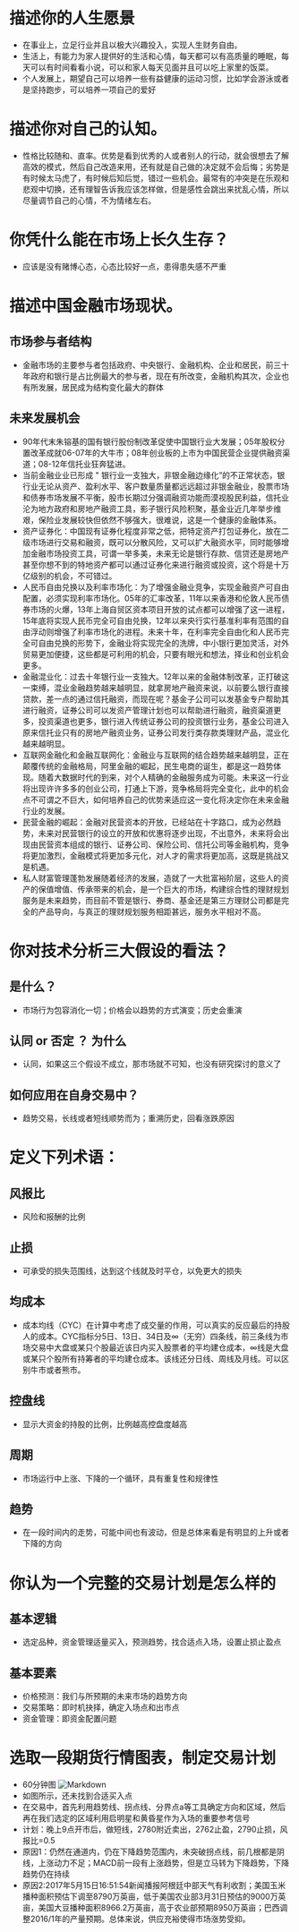 # 描述你的人生愿景
- 在事业上，立足行业并且以极大兴趣投入，实现人生财务自由。
- 生活上，有能力为家人提供好的生活和心情，每天都可以有高质量的睡眠，每天可以有时间看看小说，可以和家人每天见面并且可以吃上家里的饭菜。
- 个人发展上，期望自己可以培养一些有益健康的运动习惯，比如学会游泳或者是坚持跑步，可以培养一项自己的爱好
# 描述你对自己的认知。
- 性格比较随和、直率。优势是看到优秀的人或者别人的行动，就会很想去了解高效的模式，然后自己改造来用，还有就是自己做的决定就不会后悔；劣势是有时候太马虎了，有时候后知后觉，错过一些机会。最常有的冲突是在乐观和悲观中切换，还有理智告诉我应该怎样做，但是感性会跳出来扰乱心情，所以尽量调节自己的心情，不为情绪左右。
# 你凭什么能在市场上长久生存？
- 应该是没有赌博心态，心态比较好一点，患得患失感不严重
# 描述中国金融市场现状。
## 市场参与者结构
- 金融市场的主要参与者包括政府、中央银行、金融机构、企业和居民，前三十年政府和银行是占比例最大的参与者，现在有所改变，金融机构其次，企业也有所发展，居民成为结构变化最大的群体
## 未来发展机会
- 90年代末朱镕基的国有银行股份制改革促使中国银行业大发展；05年股权分置改革成就06-07年的大牛市；08年创业板的上市为中国民营企业提供融资渠道；08-12年信托业狂奔猛进。
- 当前金融业业已形成 " 银行业一支独大，非银金融边缘化”的不正常状态，银行业无论从资产、盈利水平、客户数量质量都远远超过非银金融业，股票市场和债券市场发展不平衡，股市长期过分强调融资功能而漠视股民利益，信托业沦为地方政府和房地产融资工具，影子银行风险积聚，基金业近几年举步维艰，保险业发展较快但依然不够强大，很难说，这是一个健康的金融体系。
- 资产证券化：中国现有证券化程度非常之低，把特定资产打包证券化，放在二级市场进行交易和融资，既可以分散风险，又可以扩大融资水平，同时能够增加金融市场投资工具，可谓一举多美，未来无论是银行存款、信贷还是房地产甚至你想不到的特地资产都可以通过证券化来进行融资或投资，这个将是十万亿级别的机会，不可错过。
- 人民币自由兑换以及利率市场化：为了增强金融业竞争，实现金融资产可自由配置，必须实现利率市场化。05年的汇率改革，11年以来香港和伦敦人民币债券市场的火爆，13年上海自贸区资本项目开放的试点都可以增强了这一进程，15年底将实现人民币完全可自由兑换，12年以来央行实行基准利率有范围的自由浮动则增强了利率市场化的进程。未来十年，在利率完全自由化和人民币完全可自由兑换的形势下，金融业将实现完全的洗牌，中小银行更加灵活，对外贸易更加便捷，这些都是可利用的机会，只要有眼光和想法，择业和创业机会更多。
- 金融混业化：过去十年银行业一支独大。12年以来的金融体制改革，正打破这一束缚，混业金融趋势越来越明显，就拿房地产融资来说，以前要么银行直接贷款，差一点的通过信托融资，而现在呢？基金子公司可以发基金专户帮助其进行融资，证券公司可以发资产管理计划也可以帮助进行融资，融资渠道更多，投资渠道也更多，银行进入传统证券公司的投资银行业务，基金公司进入原来信托业只有的房地产融资业务，证券公司发行类存款类理财产品，混业化越来越明显。
- 互联网金融化和金融互联网化：金融业与互联网的结合趋势越来越明显，正在颠覆传统的金融格局，阿里金融的崛起，民生电商的诞生，都是这一趋势体现。随着大数据时代的到来，对个人精确的金融服务成为可能。未来这一行业将出现许许多多的创业公司，打通上下游，竞争格局将完全变化，此中的机会点不可谓之不巨大，如何培养自己的优势来适应这一变化将决定你在未来金融行业的发展。
- 民营金融的崛起：金融对民营资本的开放，已经站在十字路口，成为必然趋势，未来对民营银行的设立的开放和优惠将逐步出现，不出意外，未来将会出现由民营资本组成的银行、证券公司、保险公司、信托公司等金融机构，竞争将更加激烈，金融模式将更加多元化，对人才的需求将更加高，这既是挑战又是机遇。
- 私人财富管理蓬勃发展随着经济的发展，造就了一大批富裕阶层，这些人的资产的保值增值、传承带来的机会，是一个巨大的市场，构建综合性的理财规划服务是未来趋势，而目前不管是银行、券商、基金还是第三方理财公司都是完全的产品导向，与真正的理财规划服务相距甚远，服务水平相对不高。
# 你对技术分析三大假设的看法？
## 是什么？
- 市场行为包容消化一切；价格会以趋势的方式演变；历史会重演
## 认同 or 否定 ？ 为什么
- 认同，如果这三个假设不成立，那市场就不可知，也没有研究探讨的意义了
## 如何应用在自身交易中？
- 趋势交易，长线或者短线顺势而为；重溯历史，回看涨跌原因
# 定义下列术语：
## 风报比
- 风险和报酬的比例
## 止损
- 可承受的损失范围线，达到这个线就及时平仓，以免更大的损失
## 均成本
- 成本均线（CYC）在计算中考虑了成交量的作用，可以真实的反应最后的持股人的成本。CYC指标分5日、13日、34日及∞（无穷）四条线，前三条线为市场交易中大盘或某只个股最近该日内买入股票者的平均建仓成本，∞线是大盘或某只个股所有持筹者的平均建仓成本。该线还分日线、周线及月线。可以区别牛市或者熊市。
## 控盘线
- 显示大资金的持股的比例，比例越高控盘度越高
## 周期
- 市场运行中上涨、下降的一个循环，具有重复性和规律性
## 趋势
- 在一段时间内的走势，可能中间也有波动，但是总体来看是有明显的上升或者下降的方向
# 你认为一个完整的交易计划是怎么样的
## 基本逻辑
- 选定品种，资金管理适量买入，预测趋势，找合适点入场，设置止损止盈点
## 基本要素
- 价格预测：我们与所预期的未来市场的趋势方向
- 交易策略：即时机抉择，确定入场点和出市点
- 资金管理：即资金配置问题
# 选取一段期货行情图表，制定交易计划
- 60分钟图
![Markdown](http://i2.muimg.com/1949/4906ae4d16a49edb.jpg)
- 如图所示，还未找到合适买入点
- 在交易中，首先利用趋势线、拐点线、分界点a等工具确定方向和区域，然后再在我们选定的区域利用启明星和黄昏星作为入场的重要参考信号
- 计划：晚上9点开市后，做短线，2780附近卖出，2762止盈，2790止损，风报比=0.5
- 原因1：仍然在通道内，仍在下降趋势范围内，未突破拐点线，前几根都是阴线，上涨动力不足；MACD前一段有上涨趋势，但是立马转为下降趋势，下降趋势仍在持续
- 原因2:2017年5月15日16:51:54新闻播报阿根廷中部天气有利收割；美国玉米播种面积预估下调至8790万英亩，低于美国农业部3月31日预估的9000万英亩，美国大豆播种面积8966.2万英亩，高于农业部预期8950万英亩；巴西调整2016/1年的产量预期。总体来说，供应充裕使得市场涨势受抑。


